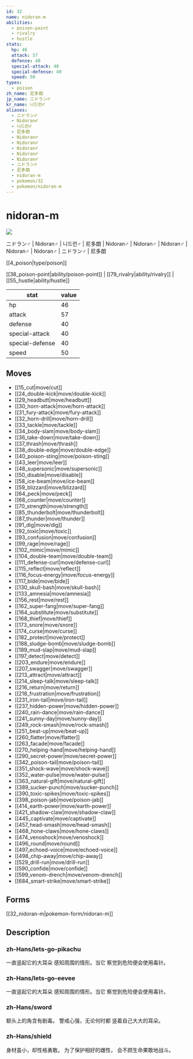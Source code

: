 ```yaml
---
id: 32
name: nidoran-m
abilities:
  - poison-point
  - rivalry
  - hustle
stats:
  hp: 46
  attack: 57
  defense: 40
  special-attack: 40
  special-defense: 40
  speed: 50
types:
  - poison
zh_name: 尼多朗
jp_name: ニドラン♂
kr_name: 니드런♂
aliases:
  - ニドラン♂
  - Nidoran♂
  - 니드런♂
  - 尼多朗
  - Nidoran♂
  - Nidoran♂
  - Nidoran♂
  - Nidoran♂
  - Nidoran♂
  - ニドラン♂
  - 尼多朗
  - nidoran-m
  - pokemon/32
  - pokemon/nidoran-m
---
```

# nidoran-m

![](https://raw.githubusercontent.com/PokeAPI/sprites/master/sprites/pokemon/32.png)

ニドラン♂ | Nidoran♂ | 니드런♂ | 尼多朗 | Nidoran♂ | Nidoran♂ | Nidoran♂ | Nidoran♂ | Nidoran♂ | ニドラン♂ | 尼多朗

[[4_poison|type/poison]]

[[38_poison-point|ability/poison-point]] | [[79_rivalry|ability/rivalry]] | [[55_hustle|ability/hustle]]

|stat|value|
|---|---|
|hp|46|
|attack|57|
|defense|40|
|special-attack|40|
|special-defense|40|
|speed|50|


## Moves

- [[15_cut|move/cut]]
- [[24_double-kick|move/double-kick]]
- [[29_headbutt|move/headbutt]]
- [[30_horn-attack|move/horn-attack]]
- [[31_fury-attack|move/fury-attack]]
- [[32_horn-drill|move/horn-drill]]
- [[33_tackle|move/tackle]]
- [[34_body-slam|move/body-slam]]
- [[36_take-down|move/take-down]]
- [[37_thrash|move/thrash]]
- [[38_double-edge|move/double-edge]]
- [[40_poison-sting|move/poison-sting]]
- [[43_leer|move/leer]]
- [[48_supersonic|move/supersonic]]
- [[50_disable|move/disable]]
- [[58_ice-beam|move/ice-beam]]
- [[59_blizzard|move/blizzard]]
- [[64_peck|move/peck]]
- [[68_counter|move/counter]]
- [[70_strength|move/strength]]
- [[85_thunderbolt|move/thunderbolt]]
- [[87_thunder|move/thunder]]
- [[91_dig|move/dig]]
- [[92_toxic|move/toxic]]
- [[93_confusion|move/confusion]]
- [[99_rage|move/rage]]
- [[102_mimic|move/mimic]]
- [[104_double-team|move/double-team]]
- [[111_defense-curl|move/defense-curl]]
- [[115_reflect|move/reflect]]
- [[116_focus-energy|move/focus-energy]]
- [[117_bide|move/bide]]
- [[130_skull-bash|move/skull-bash]]
- [[133_amnesia|move/amnesia]]
- [[156_rest|move/rest]]
- [[162_super-fang|move/super-fang]]
- [[164_substitute|move/substitute]]
- [[168_thief|move/thief]]
- [[173_snore|move/snore]]
- [[174_curse|move/curse]]
- [[182_protect|move/protect]]
- [[188_sludge-bomb|move/sludge-bomb]]
- [[189_mud-slap|move/mud-slap]]
- [[197_detect|move/detect]]
- [[203_endure|move/endure]]
- [[207_swagger|move/swagger]]
- [[213_attract|move/attract]]
- [[214_sleep-talk|move/sleep-talk]]
- [[216_return|move/return]]
- [[218_frustration|move/frustration]]
- [[231_iron-tail|move/iron-tail]]
- [[237_hidden-power|move/hidden-power]]
- [[240_rain-dance|move/rain-dance]]
- [[241_sunny-day|move/sunny-day]]
- [[249_rock-smash|move/rock-smash]]
- [[251_beat-up|move/beat-up]]
- [[260_flatter|move/flatter]]
- [[263_facade|move/facade]]
- [[270_helping-hand|move/helping-hand]]
- [[290_secret-power|move/secret-power]]
- [[342_poison-tail|move/poison-tail]]
- [[351_shock-wave|move/shock-wave]]
- [[352_water-pulse|move/water-pulse]]
- [[363_natural-gift|move/natural-gift]]
- [[389_sucker-punch|move/sucker-punch]]
- [[390_toxic-spikes|move/toxic-spikes]]
- [[398_poison-jab|move/poison-jab]]
- [[414_earth-power|move/earth-power]]
- [[421_shadow-claw|move/shadow-claw]]
- [[445_captivate|move/captivate]]
- [[457_head-smash|move/head-smash]]
- [[468_hone-claws|move/hone-claws]]
- [[474_venoshock|move/venoshock]]
- [[496_round|move/round]]
- [[497_echoed-voice|move/echoed-voice]]
- [[498_chip-away|move/chip-away]]
- [[529_drill-run|move/drill-run]]
- [[590_confide|move/confide]]
- [[599_venom-drench|move/venom-drench]]
- [[684_smart-strike|move/smart-strike]]

## Forms



[[32_nidoran-m|pokemon-form/nidoran-m]]

## Description

### zh-Hans/lets-go-pikachu

一直竖起它的大耳朵
感知周围的情形。当它
察觉到危险便会使用毒针。

### zh-Hans/lets-go-eevee

一直竖起它的大耳朵
感知周围的情形。当它
察觉到危险便会使用毒针。

### zh-Hans/sword

额头上的角含有剧毒。
警戒心强，无论何时都
竖着自己大大的耳朵。

### zh-Hans/shield

身材虽小，却性格勇敢。
为了保护相好的雌性，
会不顾生命果敢地战斗。

